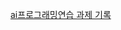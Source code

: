 [ai프로그래밍연습 과제 기록](https://dryoon.notion.site/ai-b78ae131273b4d588dc232e60fc5e5a9?pvs=4)
<!-- # 게임 전적 사이트 크롤링
> 파일이름 : op.gg crawing.py

- 개요 : 게임 리그오브레전드의 게임전적확인 사이트를 크롤링하는 소스코드 입니다
 
- 전체적인 코드흐름:
   검색하고 싶은 게임 닉네임을 입력하면 해당사이트로 접속합니다
   셀레니움을 통해 전적갱신시간을 확인하여 몇시간 전 또는 몇일전에 마지막으로 업데이트가 되었다면 전적갱신 버튼을 눌러 데이터를 최신으로 불러옵니다   
   그후 맨아래쪽의 더보기 버튼을 눌러 총 100게의 기록을 불러올수있도록 4번(더보기 버튼을 누를때마다 20게의 기록을 추가로 불러옵니다. 최초 20개의 기록을 기본적으로 불러옴 20+20*4)을 누릅니다.
   html을 불러온후 beautifulsoup를 이용하여 원하는 정보를 뽑아
   판다스로 정리를 합니다

- 현제는 승률을 계산하는 것까지 구현 되어있습니다.

- 버그 :
만약 전적이 승리가 없고 패배의 기록만 있는경우 오류가 발생합니다.
(더 추가 될수도 있습니다...)

----

# 학교 기숙사 식단 크롤링
> 파일이름 : schoolmenu.py

- 학교 기숙사 식단을 크롤링하는 코드입니다. -->
